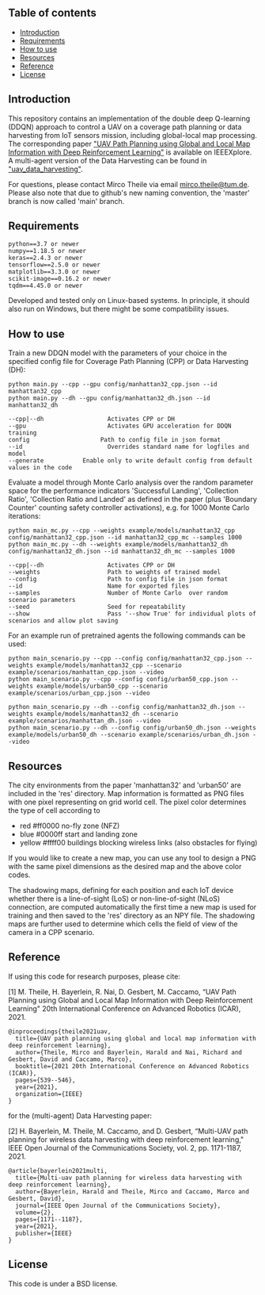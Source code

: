## Table of contents

* [Introduction](#introduction)
* [Requirements](#requirements)
* [How to use](#how-to-use)
* [Resources](#resources)
* [Reference](#reference)
* [License](#license)

## Introduction

This repository contains an implementation of the double deep Q-learning (DDQN) approach to control a UAV on a coverage path planning or data harvesting from IoT sensors mission, including global-local map processing. The corresponding paper ["UAV Path Planning using Global and Local Map Information with Deep Reinforcement Learning"](https://ieeexplore.ieee.org/abstract/document/9659413) is available on IEEEXplore. A multi-agent version of the Data Harvesting can be found in ["uav_data_harvesting"](https://github.com/hbayerlein/uav_data_harvesting).

For questions, please contact Mirco Theile via email mirco.theile@tum.de. Please also note that due to github's new naming convention, the 'master' branch is now called 'main' branch.


## Requirements

```
python==3.7 or newer
numpy==1.18.5 or newer
keras==2.4.3 or newer
tensorflow==2.5.0 or newer
matplotlib==3.3.0 or newer
scikit-image==0.16.2 or newer
tqdm==4.45.0 or newer
```
Developed and tested only on Linux-based systems. In principle, it should also run on Windows, but there might be some compatibility issues.

## How to use

Train a new DDQN model with the parameters of your choice in the specified config file for Coverage Path Planning (CPP) or Data Harvesting (DH):

```
python main.py --cpp --gpu config/manhattan32_cpp.json --id manhattan32_cpp
python main.py --dh --gpu config/manhattan32_dh.json --id manhattan32_dh

--cpp|--dh                  Activates CPP or DH
--gpu                       Activates GPU acceleration for DDQN training
config                    Path to config file in json format
--id                        Overrides standard name for logfiles and model
--generate           Enable only to write default config from default values in the code
```

Evaluate a model through Monte Carlo analysis over the random parameter space for the performance indicators 'Successful Landing', 'Collection Ratio', 'Collection Ratio and Landed' as defined in the paper (plus 'Boundary Counter' counting safety controller activations), e.g. for 1000 Monte Carlo iterations:

```
python main_mc.py --cpp --weights example/models/manhattan32_cpp config/manhattan32_cpp.json --id manhattan32_cpp_mc --samples 1000
python main_mc.py --dh --weights example/models/manhattan32_dh config/manhattan32_dh.json --id manhattan32_dh_mc --samples 1000

--cpp|--dh                  Activates CPP or DH
--weights                   Path to weights of trained model
--config                    Path to config file in json format
--id                        Name for exported files
--samples                   Number of Monte Carlo  over random scenario parameters
--seed                      Seed for repeatability
--show                      Pass '--show True' for individual plots of scenarios and allow plot saving
```

For an example run of pretrained agents the following commands can be used:
```
python main_scenario.py --cpp --config config/manhattan32_cpp.json --weights example/models/manhattan32_cpp --scenario example/scenarios/manhattan_cpp.json --video
python main_scenario.py --cpp --config config/urban50_cpp.json --weights example/models/urban50_cpp --scenario example/scenarios/urban_cpp.json --video

python main_scenario.py --dh --config config/manhattan32_dh.json --weights example/models/manhattan32_dh --scenario example/scenarios/manhattan_dh.json --video
python main_scenario.py --dh --config config/urban50_dh.json --weights example/models/urban50_dh --scenario example/scenarios/urban_dh.json --video
```

## Resources

The city environments from the paper 'manhattan32' and 'urban50' are included in the 'res' directory. Map information is formatted as PNG files with one pixel representing on grid world cell. The pixel color determines the type of cell according to

* red #ff0000 no-fly zone (NFZ)
* blue #0000ff start and landing zone
* yellow #ffff00 buildings blocking wireless links (also obstacles for flying)

If you would like to create a new map, you can use any tool to design a PNG with the same pixel dimensions as the desired map and the above color codes.

The shadowing maps, defining for each position and each IoT device whether there is a line-of-sight (LoS) or non-line-of-sight (NLoS) connection, are computed automatically the first time a new map is used for training and then saved to the 'res' directory as an NPY file. The shadowing maps are further used to determine which cells the field of view of the camera in a CPP scenario.


## Reference

If using this code for research purposes, please cite:

[1] M. Theile, H. Bayerlein, R. Nai, D. Gesbert, M. Caccamo, “UAV Path Planning using Global and Local Map Information with Deep Reinforcement Learning" 20th International Conference on Advanced Robotics (ICAR), 2021. 

```
@inproceedings{theile2021uav,
  title={UAV path planning using global and local map information with deep reinforcement learning},
  author={Theile, Mirco and Bayerlein, Harald and Nai, Richard and Gesbert, David and Caccamo, Marco},
  booktitle={2021 20th International Conference on Advanced Robotics (ICAR)},
  pages={539--546},
  year={2021},
  organization={IEEE}
}
```

for the (multi-agent) Data Harvesting paper:

[2] H. Bayerlein, M. Theile, M. Caccamo, and D. Gesbert, “Multi-UAV path planning for wireless data harvesting with deep reinforcement learning," IEEE Open Journal of the Communications Society, vol. 2, pp. 1171-1187, 2021.

```
@article{bayerlein2021multi,
  title={Multi-uav path planning for wireless data harvesting with deep reinforcement learning},
  author={Bayerlein, Harald and Theile, Mirco and Caccamo, Marco and Gesbert, David},
  journal={IEEE Open Journal of the Communications Society},
  volume={2},
  pages={1171--1187},
  year={2021},
  publisher={IEEE}
}
```



## License 

This code is under a BSD license.
